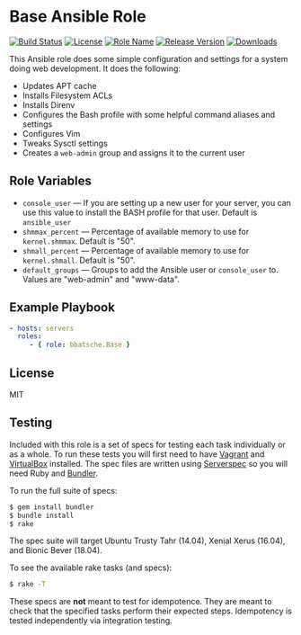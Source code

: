 Base Ansible Role
=================

[![Build Status](https://travis-ci.org/bbatsche/Ansible-Common-Role.svg)](https://travis-ci.org/bbatsche/Ansible-Common-Role)
[![License](https://img.shields.io/github/license/bbatsche/Ansible-Common-Role.svg)](LICENSE)
[![Role Name](https://img.shields.io/ansible/role/27191.svg)](https://galaxy.ansible.com/bbatsche/Base)
[![Release Version](https://img.shields.io/github/tag/bbatsche/Ansible-Common-Role.svg)](https://galaxy.ansible.com/bbatsche/Base)
[![Downloads](https://img.shields.io/ansible/role/d/27191.svg)](https://galaxy.ansible.com/bbatsche/Base)

This Ansible role does some simple configuration and settings for a system doing web development. It does the following:

- Updates APT cache
- Installs Filesystem ACLs
- Installs Direnv
- Configures the Bash profile with some helpful command aliases and settings
- Configures Vim
- Tweaks Sysctl settings
- Creates a `web-admin` group and assigns it to the current user

Role Variables
--------------

- `console_user` &mdash; If you are setting up a new user for your server, you can use this value to install the BASH profile for that user. Default is `ansible_user`
- `shmmax_percent` &mdash; Percentage of available memory to use for `kernel.shmmax`. Default is "50".
- `shmall_percent` &mdash; Percentage of available memory to use for `kernel.shmall`. Default is "50".
- `default_groups` &mdash; Groups to add the Ansible user or `console_user` to. Values are "web-admin" and "www-data".

Example Playbook
----------------

```yml
- hosts: servers
  roles:
     - { role: bbatsche.Base }
```

License
-------

MIT

Testing
-------

Included with this role is a set of specs for testing each task individually or as a whole. To run these tests you will first need to have [Vagrant](https://www.vagrantup.com/) and [VirtualBox](https://www.virtualbox.org/) installed. The spec files are written using [Serverspec](http://serverspec.org/) so you will need Ruby and [Bundler](http://bundler.io/).

To run the full suite of specs:

```bash
$ gem install bundler
$ bundle install
$ rake
```

The spec suite will target Ubuntu Trusty Tahr (14.04), Xenial Xerus (16.04), and Bionic Bever (18.04).

To see the available rake tasks (and specs):

```bash
$ rake -T
```

These specs are **not** meant to test for idempotence. They are meant to check that the specified tasks perform their expected steps. Idempotency is tested independently via integration testing.
